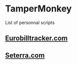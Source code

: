 # TamperMonkey

List of personnal scripts

## [Eurobilltracker.com](https://eurobilltracker.com)

## [Seterra.com](https://seterra.com)

